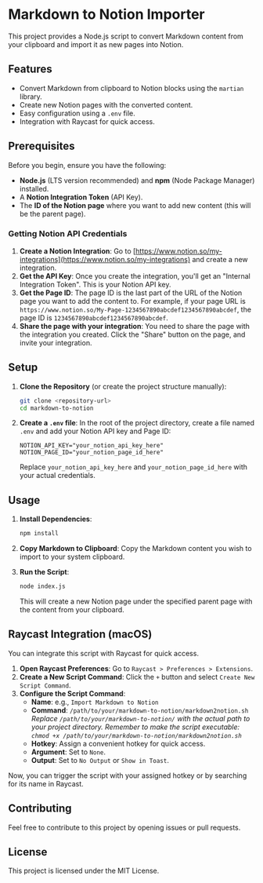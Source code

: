 # Markdown to Notion Importer

This project provides a Node.js script to convert Markdown content from your clipboard and import it as new pages into Notion.

## Features

- Convert Markdown from clipboard to Notion blocks using the `martian` library.
- Create new Notion pages with the converted content.
- Easy configuration using a `.env` file.
- Integration with Raycast for quick access.

## Prerequisites

Before you begin, ensure you have the following:

- **Node.js** (LTS version recommended) and **npm** (Node Package Manager) installed.
- A **Notion Integration Token** (API Key).
- The **ID of the Notion page** where you want to add new content (this will be the parent page).

### Getting Notion API Credentials

1.  **Create a Notion Integration**: Go to [https://www.notion.so/my-integrations](https://www.notion.so/my-integrations) and create a new integration.
2.  **Get the API Key**: Once you create the integration, you'll get an "Internal Integration Token". This is your Notion API key.
3.  **Get the Page ID**: The page ID is the last part of the URL of the Notion page you want to add the content to. For example, if your page URL is `https://www.notion.so/My-Page-1234567890abcdef1234567890abcdef`, the page ID is `1234567890abcdef1234567890abcdef`.
4.  **Share the page with your integration**: You need to share the page with the integration you created. Click the "Share" button on the page, and invite your integration.

## Setup

1.  **Clone the Repository** (or create the project structure manually):

    ```bash
    git clone <repository-url>
    cd markdown-to-notion
    ```

2.  **Create a `.env` file**: In the root of the project directory, create a file named `.env` and add your Notion API key and Page ID:

    ```
    NOTION_API_KEY="your_notion_api_key_here"
    NOTION_PAGE_ID="your_notion_page_id_here"
    ```

    Replace `your_notion_api_key_here` and `your_notion_page_id_here` with your actual credentials.

## Usage

1.  **Install Dependencies**:

    ```bash
    npm install
    ```

2.  **Copy Markdown to Clipboard**: Copy the Markdown content you wish to import to your system clipboard.

3.  **Run the Script**:

    ```bash
    node index.js
    ```

    This will create a new Notion page under the specified parent page with the content from your clipboard.

## Raycast Integration (macOS)

You can integrate this script with Raycast for quick access.

1.  **Open Raycast Preferences**: Go to `Raycast > Preferences > Extensions`.
2.  **Create a New Script Command**: Click the `+` button and select `Create New Script Command`.
3.  **Configure the Script Command**:
    *   **Name**: e.g., `Import Markdown to Notion`
    *   **Command**: `/path/to/your/markdown-to-notion/markdown2notion.sh`
        *Replace `/path/to/your/markdown-to-notion/` with the actual path to your project directory.*
        *Remember to make the script executable: `chmod +x /path/to/your/markdown-to-notion/markdown2notion.sh`*
    *   **Hotkey**: Assign a convenient hotkey for quick access.
    *   **Argument**: Set to `None`.
    *   **Output**: Set to `No Output` or `Show in Toast`.

Now, you can trigger the script with your assigned hotkey or by searching for its name in Raycast.

## Contributing

Feel free to contribute to this project by opening issues or pull requests.

## License

This project is licensed under the MIT License.